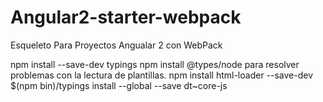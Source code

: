 # Angular2-starter-webpack
Esqueleto Para Proyectos Angualar 2 con WebPack

npm install --save-dev typings
npm install @types/node para resolver problemas con la lectura de plantillas.
npm install html-loader --save-dev
$(npm bin)/typings install --global --save dt~core-js